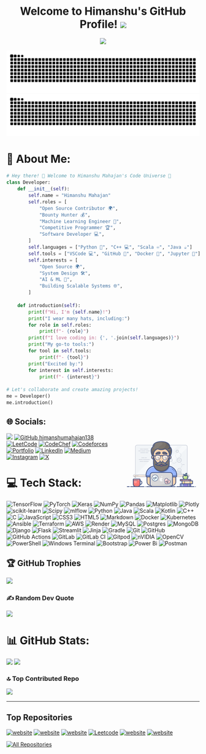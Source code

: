 <h1 align="center">
  Welcome to Himanshu's GitHub Profile!
  <img src="https://media.giphy.com/media/hvRJCLFzcasrR4ia7z/giphy.gif" width="28">
</h1>

<p align="center">
  <a href="https://github.com/himanshumahajan138"><img src="https://readme-typing-svg.herokuapp.com/?lines=Self%20Taught%20Programmer;Open%20Source%20Contributor%20and%20Bounty%20Hunter;5%2B%20years%20of%20coding%20experience;%20ML%20and%20DS%20Enthusiast;Always%20ready%20to%20learn%20new%20things&center=true&width=500&height=45"></a>
</p>

![github contribution grid snake animation](https://raw.githubusercontent.com/himanshumahajan138/himanshumahajan138/output/github-contribution-grid-snake-dark.svg#gh-dark-mode-only)
![github contribution grid snake animation](https://raw.githubusercontent.com/himanshumahajan138/himanshumahajan138/output/github-contribution-grid-snake.svg#gh-light-mode-only)

# 💫 About Me:

```python
# Hey there! 👋 Welcome to Himanshu Mahajan's Code Universe 🌟  
class Developer:
    def __init__(self):
        self.name = "Himanshu Mahajan"
        self.roles = [
            "Open Source Contributor 🌍",
            "Bounty Hunter 💰",
            "Machine Learning Engineer 🤖",
            "Competitive Programmer 🏆",
            "Software Developer 💻",
        ]
        self.languages = ["Python 🐍", "C++ 💻", "Scala ♾️", "Java ☕"]
        self.tools = ["VSCode 💻", "GitHub 🐙", "Docker 🐳", "Jupyter 📓"]
        self.interests = [
            "Open Source 🌍",
            "System Design 🛠️",
            "AI & ML 🤖",
            "Building Scalable Systems 🌐",
        ]

    def introduction(self):
        print(f"Hi, I'm {self.name}!")
        print("I wear many hats, including:")
        for role in self.roles:
            print(f"- {role}")
        print(f"I love coding in: {', '.join(self.languages)}")
        print("My go-to tools:")
        for tool in self.tools:
            print(f"- {tool}")
        print("Excited by:")
        for interest in self.interests:
            print(f"- {interest}")

# Let's collaborate and create amazing projects!
me = Developer()
me.introduction()

```

## 🌐 Socials:

<img align="right" width="200" src="/programmer.gif" alt="Coding gif" />

[![](https://visitcount.itsvg.in/api?id=himanshumahajan138&icon=3&color=4)](https://visitcount.itsvg.in)
[![GitHub himanshumahajan138](https://img.shields.io/github/followers/himanshumahajan138?label=follow&style=social)](https://github.com/himanshumahajan138/)</br>
[![LeetCode](https://img.shields.io/badge/-LeetCode-FFA116?style=flat&logo=LeetCode&logoColor=white)](https://leetcode.com/himanshu_138)
[![CodeChef](https://img.shields.io/badge/-CodeChef-5B4638?style=flat&logo=CodeChef&logoColor=white)](https://www.codechef.com/users/himanshu138)
[![Codeforces](https://img.shields.io/badge/-Codeforces-1F8ACB?style=flat&logo=Codeforces&logoColor=white)](https://codeforces.com/profile/Himanshu138)</br>
[![Portfolio](https://img.shields.io/badge/Portfolio-8A2BE2?logo=portfolio&logoColor=white)](https://himanshumahajan138.github.io/)  [![LinkedIn](https://img.shields.io/badge/LinkedIn-%230077B5.svg?logo=linkedin&logoColor=white)](https://linkedin.com/in/himanshu138)  [![Medium](https://img.shields.io/badge/Medium-12100E?logo=medium&logoColor=white)](https://medium.com/@himanshumahajan138)</br>[![Instagram](https://img.shields.io/badge/Instagram-%23E4405F.svg?logo=Instagram&logoColor=white)](https://instagram.com/ai_himanshu)  [![X](https://img.shields.io/badge/X-black.svg?logo=X&logoColor=white)](https://x.com/himanshucpp138) 

# 💻 Tech Stack:

 ![TensorFlow](https://img.shields.io/badge/TensorFlow-%23FF6F00.svg?style=for-the-badge&logo=TensorFlow&logoColor=white) ![PyTorch](https://img.shields.io/badge/PyTorch-%23EE4C2C.svg?style=for-the-badge&logo=PyTorch&logoColor=white) ![Keras](https://img.shields.io/badge/Keras-%23D00000.svg?style=for-the-badge&logo=Keras&logoColor=white) ![NumPy](https://img.shields.io/badge/numpy-%23013243.svg?style=for-the-badge&logo=numpy&logoColor=white) ![Pandas](https://img.shields.io/badge/pandas-%23150458.svg?style=for-the-badge&logo=pandas&logoColor=white) ![Matplotlib](https://img.shields.io/badge/Matplotlib-%23ffffff.svg?style=for-the-badge&logo=Matplotlib&logoColor=black) ![Plotly](https://img.shields.io/badge/Plotly-%233F4F75.svg?style=for-the-badge&logo=plotly&logoColor=white) ![scikit-learn](https://img.shields.io/badge/scikit--learn-%23F7931E.svg?style=for-the-badge&logo=scikit-learn&logoColor=white) ![Scipy](https://img.shields.io/badge/SciPy-%230C55A5.svg?style=for-the-badge&logo=scipy&logoColor=%white) ![mlflow](https://img.shields.io/badge/mlflow-%23d9ead3.svg?style=for-the-badge&logo=numpy&logoColor=blue) ![Python](https://img.shields.io/badge/python-3670A0?style=for-the-badge&logo=python&logoColor=ffdd54) ![Java](https://img.shields.io/badge/java-%23ED8B00.svg?style=for-the-badge&logo=openjdk&logoColor=white) ![Scala](https://img.shields.io/badge/scala-%23DC322F.svg?style=for-the-badge&logo=scala&logoColor=white) ![Kotlin](https://img.shields.io/badge/kotlin-%237F52FF.svg?style=for-the-badge&logo=kotlin&logoColor=white) ![C++](https://img.shields.io/badge/c++-%2300599C.svg?style=for-the-badge&logo=c%2B%2B&logoColor=white) ![C](https://img.shields.io/badge/c-%2300599C.svg?style=for-the-badge&logo=c&logoColor=white) ![JavaScript](https://img.shields.io/badge/javascript-%23323330.svg?style=for-the-badge&logo=javascript&logoColor=%23F7DF1E) ![CSS3](https://img.shields.io/badge/css3-%231572B6.svg?style=for-the-badge&logo=css3&logoColor=white) ![HTML5](https://img.shields.io/badge/html5-%23E34F26.svg?style=for-the-badge&logo=html5&logoColor=white) ![Markdown](https://img.shields.io/badge/markdown-%23000000.svg?style=for-the-badge&logo=markdown&logoColor=white) ![Docker](https://img.shields.io/badge/docker-%230db7ed.svg?style=for-the-badge&logo=docker&logoColor=white) ![Kubernetes](https://img.shields.io/badge/kubernetes-%23326ce5.svg?style=for-the-badge&logo=kubernetes&logoColor=white) ![Ansible](https://img.shields.io/badge/ansible-%231A1918.svg?style=for-the-badge&logo=ansible&logoColor=white) ![Terraform](https://img.shields.io/badge/terraform-%235835CC.svg?style=for-the-badge&logo=terraform&logoColor=white) ![AWS](https://img.shields.io/badge/AWS-%23FF9900.svg?style=for-the-badge&logo=amazon-aws&logoColor=white) ![Render](https://img.shields.io/badge/Render-%46E3B7.svg?style=for-the-badge&logo=render&logoColor=white) ![MySQL](https://img.shields.io/badge/mysql-4479A1.svg?style=for-the-badge&logo=mysql&logoColor=white) ![Postgres](https://img.shields.io/badge/postgres-%23316192.svg?style=for-the-badge&logo=postgresql&logoColor=white) ![MongoDB](https://img.shields.io/badge/MongoDB-%234ea94b.svg?style=for-the-badge&logo=mongodb&logoColor=white) ![Django](https://img.shields.io/badge/django-%23092E20.svg?style=for-the-badge&logo=django&logoColor=white) ![Flask](https://img.shields.io/badge/flask-%23000.svg?style=for-the-badge&logo=flask&logoColor=white) ![Streamlit](https://img.shields.io/badge/Streamlit-%23FE4B4B.svg?style=for-the-badge&logo=streamlit&logoColor=white) ![Jinja](https://img.shields.io/badge/jinja-white.svg?style=for-the-badge&logo=jinja&logoColor=black) ![Gradle](https://img.shields.io/badge/Gradle-02303A.svg?style=for-the-badge&logo=Gradle&logoColor=white) ![Git](https://img.shields.io/badge/git-%23F05033.svg?style=for-the-badge&logo=git&logoColor=white) ![GitHub](https://img.shields.io/badge/github-%23121011.svg?style=for-the-badge&logo=github&logoColor=white) ![GitHub Actions](https://img.shields.io/badge/github%20actions-%232671E5.svg?style=for-the-badge&logo=githubactions&logoColor=white) ![GitLab](https://img.shields.io/badge/gitlab-%23181717.svg?style=for-the-badge&logo=gitlab&logoColor=white) ![GitLab CI](https://img.shields.io/badge/gitlab%20CI-%23181717.svg?style=for-the-badge&logo=gitlab&logoColor=white) ![Gitpod](https://img.shields.io/badge/gitpod-f06611.svg?style=for-the-badge&logo=gitpod&logoColor=white) ![nVIDIA](https://img.shields.io/badge/nVIDIA-%2376B900.svg?style=for-the-badge&logo=nVIDIA&logoColor=white) ![OpenCV](https://img.shields.io/badge/opencv-%23white.svg?style=for-the-badge&logo=opencv&logoColor=white) ![PowerShell](https://img.shields.io/badge/PowerShell-%235391FE.svg?style=for-the-badge&logo=powershell&logoColor=white) ![Windows Terminal](https://img.shields.io/badge/Windows%20Terminal-%234D4D4D.svg?style=for-the-badge&logo=windows-terminal&logoColor=white) ![Bootstrap](https://img.shields.io/badge/bootstrap-%238511FA.svg?style=for-the-badge&logo=bootstrap&logoColor=white) ![Power Bi](https://img.shields.io/badge/power_bi-F2C811?style=for-the-badge&logo=powerbi&logoColor=black) ![Postman](https://img.shields.io/badge/Postman-FF6C37?style=for-the-badge&logo=postman&logoColor=white)  


## 🏆 GitHub Trophies
![](https://github-profile-trophy.vercel.app/?username=himanshumahajan138&theme=monokai&no-frame=false&no-bg=true&margin-w=4)

### ✍️ Random Dev Quote
![](https://quotes-github-readme.vercel.app/api?type=horizontal&theme=radical)

# 📊 GitHub Stats:
![](https://github-readme-stats.vercel.app/api?username=himanshumahajan138&theme=monokai&hide_border=false&include_all_commits=true&count_private=true) ![](https://github-readme-streak-stats.herokuapp.com/?user=himanshumahajan138&theme=monokai&hide_border=false)

### 🔝 Top Contributed Repo
![](https://github-contributor-stats.vercel.app/api?username=himanshumahajan138&limit=5&theme=dark&combine_all_yearly_contributions=true)

---


## Top Repositories 

[![website](https://github-readme-stats.vercel.app/api/pin/?username=himanshumahajan138&repo=PlagX&border_color=7F3FBF&bg_color=0D1117&title_color=C9D1D9&text_color=8B949E&icon_color=7F3FBF)](https://github.com/himanshumahajan138/PlagX)
[![website](https://github-readme-stats.vercel.app/api/pin/?username=himanshumahajan138&repo=Similar_Document_Template_Matching_Algorithm_Flask&border_color=7F3FBF&bg_color=0D1117&title_color=C9D1D9&text_color=8B949E&icon_color=7F3FBF)](https://github.com/himanshumahajan138/Similar_Document_Template_Matching_Algorithm_Flask)
[![website](https://github-readme-stats.vercel.app/api/pin/?username=himanshumahajan138&repo=Flask-Website-Data-Analysis-With-Himanshu&border_color=7F3FBF&bg_color=0D1117&title_color=C9D1D9&text_color=8B949E&icon_color=7F3FBF)](https://github.com/himanshumahajan138/Flask-Website-Data-Analysis-With-Himanshu)
[![Leetcode](https://github-readme-stats.vercel.app/api/pin/?username=himanshumahajan138&repo=Leetcode&border_color=7F3FBF&bg_color=0D1117&title_color=C9D1D9&text_color=8B949E&icon_color=7F3FBF)](https://github.com/himanshumahajan138/Leetcode)
[![website](https://github-readme-stats.vercel.app/api/pin/?username=himanshumahajan138&repo=LGMVIP-DataScience-1&border_color=7F3FBF&bg_color=0D1117&title_color=C9D1D9&text_color=8B949E&icon_color=7F3FBF)](https://github.com/himanshumahajan138/LGMVIP-DataScience-1)
[![website](https://github-readme-stats.vercel.app/api/pin/?username=himanshumahajan138&repo=LGMVIP-DataScience-2&border_color=7F3FBF&bg_color=0D1117&title_color=C9D1D9&text_color=8B949E&icon_color=7F3FBF)](https://github.com/himanshumahajan138/LGMVIP-DataScience-2)


<p align="left">
  <a href="https://github.com/himanshumahajan138?tab=repositories" target="_blank"><img alt="All Repositories" title="All Repositories" src="https://img.shields.io/badge/-All%20Repos-2962FF?style=for-the-badge&logo=koding&logoColor=white"/></a>
</p>
</hr>
<!---
himanshumahajan138/himanshumahajan138 is a ✨ special ✨ repository because its `README.md` (this file) appears on your GitHub profile.
You can click the Preview link to take a look at your changes.
--->
